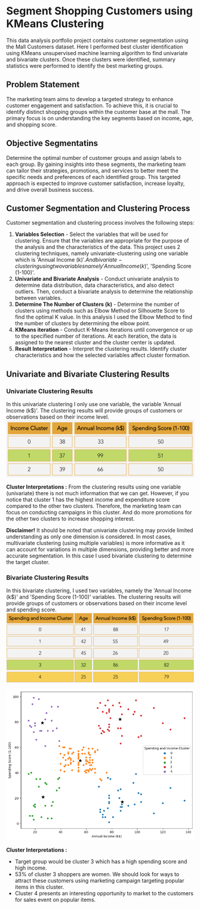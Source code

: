 # Segment Shopping Customers using KMeans Clustering
This data analysis portfolio project contains customer segmentation using the Mall Customers dataset. Here I performed best cluster identification using KMeans unsupervised machine learning algorithm to find univariate and bivariate clusters. Once these clusters were identified, summary statistics were performed to identify the best marketing groups. 


## Problem Statement
The marketing team aims to develop a targeted strategy to enhance customer engagement and satisfaction. To achieve this, it is crucial to identify distinct shopping groups within the customer base at the mall. The primary focus is on understanding the key segments based on income, age, and shopping score. 


## Objective Segmentatins
Determine the optimal number of customer groups and assign labels to each group. By gaining insights into these segments, the marketing team can tailor their strategies, promotions, and services to better meet the specific needs and preferences of each identified group. This targeted approach is expected to improve customer satisfaction, increase loyalty, and drive overall business success.


## Customer Segmentation and Clustering Process
Customer segmentation and clustering process involves the following steps:
1. **Variables Selection** - Select the variables that will be used for clustering. Ensure that the variables are appropriate for the purpose of the analysis and the characteristics of the data. This project uses 2 clustering techniques, namely univariate-clustering using one variable which is 'Annual Income (k$)'. And bivariate-clustering using two variables namely 'Annual Income (k$)', 'Spending Score (1-100)'.
2. **Univariate and Bivariate Analysis** - Conduct univariate analysis to determine data distribution, data characteristics, and also detect outliers. Then, conduct a bivariate analysis to determine the relationship between variables.
3. **Determine The Number of Clusters (k)** - Determine the number of clusters using methods such as Elbow Method or Silhouette Score to find the optimal K value. In this analysis I used the Elbow Method to find the number of clusters by determining the elbow point.
4. **KMeans iteration** - Conduct K-Means iterations until convergence or up to the specified number of iterations. At each iteration, the data is assigned to the nearest cluster and the cluster center is updated.
5. **Result Interpretation** - Interpret the clustering results. Identify cluster characteristics and how the selected variables affect cluster formation.


## Univariate and Bivariate Clustering Results
### Univariate Clustering Results
In this univariate clustering I only use one variable, the variable 'Annual Income (k$)'. The clustering results will provide groups of customers or observations based on their income level.
![alt text](https://github.com/salsabilafcr/Customer_Segmentation_and_Clustering/blob/main/Univariate%20Clusters.png?raw=true)

**Cluster Interpretations :**
From the clustering results using one variable (univariate) there is not much information that we can get. However, if you notice that cluster 1 has the highest income and expenditure score compared to the other two clusters. Therefore, the marketing team can focus on conducting campaigns in this cluster. And do more promotions for the other two clusters to increase shopping interest.

**Disclaimer!** It should be noted that univariate clustering may provide limited understanding as only one dimension is considered. In most cases, multivariate clustering (using multiple variables) is more informative as it can account for variations in multiple dimensions, providing better and more accurate segmentation. In this case I used bivariate clustering to determine the target cluster.


### Bivariate Clustering Results
In this bivariate clustering, I used two variables, namely the 'Annual Income (k$)' and 'Spending Score (1-100)' variables. The clustering results will provide groups of customers or observations based on their income level and spending score.
![alt text](https://github.com/salsabilafcr/Customer_Segmentation_and_Clustering/blob/main/Bivariate%20Clusters.png?raw=true)

![alt text](https://github.com/salsabilafcr/Customer_Segmentation_and_Clustering/blob/main/Cluster.png?raw=true)

**Cluster Interpretations :**
- Target group would be cluster 3 which has a high spending score and high income.
- 53% of cluster 3 shoppers are women. We should look for ways to attract these customers using marketing campaign targeting popular items in this cluster.
- Cluster 4 presents an interesting opportunity to market to the customers for sales event on popular items.



